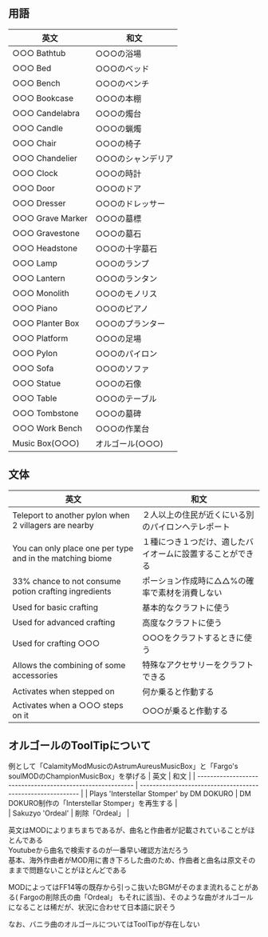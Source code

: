 ## 用語

| 英文             | 和文              |
| ---------------- | ----------------- |
| ○○○ Bathtub     | ○○○の浴場         |
| ○○○ Bed          | ○○○のベッド       |
| ○○○ Bench        | ○○○のベンチ       |
| ○○○ Bookcase     | ○○○の本棚         |
| ○○○ Candelabra   | ○○○の燭台         |
| ○○○ Candle       | ○○○の蝋燭         |
| ○○○ Chair        | ○○○の椅子         |
| ○○○ Chandelier   | ○○○のシャンデリア |
| ○○○ Clock        | ○○○の時計         |
| ○○○ Door         | ○○○のドア         |
| ○○○ Dresser      | ○○○のドレッサー   |
| ○○○ Grave Marker | ○○○の墓標         |
| ○○○ Gravestone   | ○○○の墓石         |
| ○○○ Headstone    | ○○○の十字墓石     |
| ○○○ Lamp         | ○○○のランプ       |
| ○○○ Lantern      | ○○○のランタン     |
| ○○○ Monolith     | ○○○のモノリス     |
| ○○○ Piano        | ○○○のピアノ       |
| ○○○ Planter Box  | ○○○のプランター   |
| ○○○ Platform     | ○○○の足場         |
| ○○○ Pylon        | ○○○のパイロン     |
| ○○○ Sofa         | ○○○のソファ       |
| ○○○ Statue        | ○○○の石像　      |
| ○○○ Table        | ○○○のテーブル     |
| ○○○ Tombstone    | ○○○の墓碑         |
| ○○○ Work Bench   | ○○○の作業台       |
| Music Box(○○○)   | オルゴール(○○○)   |


## 文体

| 英文                                                      | 和文                                                       |
| --------------------------------------------------------- | ---------------------------------------------------------- |
| Teleport to another pylon when 2 villagers are nearby     | ２人以上の住民が近くにいる別のパイロンへテレポート         |
| You can only place one per type and in the matching biome | １種につき１つだけ、適したバイオームに設置することができる |
| 33% chance to not consume potion crafting ingredients     | ポーション作成時に△△%の確率で素材を消費しない              |
| Used for basic crafting                                   | 基本的なクラフトに使う                                     |
| Used for advanced crafting                                | 高度なクラフトに使う                                       |
| Used for crafting ○○○                                     | ○○○をクラフトするときに使う                                |
| Allows the combining of some accessories                  | 特殊なアクセサリーをクラフトできる                         |
| Activates when stepped on                                 | 何か乗ると作動する                                         |
| Activates when a ○○○ steps on it                          | ○○○が乗ると作動する                                        |

## オルゴールのToolTipについて
例として「CalamityModMusicのAstrumAureusMusicBox」と「Fargo's soulMODのChampionMusicBox」を挙げる
| 英文                                                       | 和文                                                         |
| ---------------------------------------------------------- | ----------------------------------------------------------- |
| Plays 'Interstellar Stomper' by DM DOKURO                  | DM DOKURO制作の「Interstellar Stomper」を再生する             |   
| Sakuzyo 'Ordeal'                                           | 削除「Ordeal」                                               |

英文はMODによりまちまちであるが、曲名と作曲者が記載されていることがほとんである  
Youtubeから曲名で検索するのが一番早い確認方法だろう  
基本、海外作曲者がMOD用に書き下ろした曲のため、作曲者と曲名は原文そのままで問題ないことがほとんどである  
  
MODによってはFF14等の既存から引っこ抜いたBGMがそのまま流れることがある( Fargoの削除氏の曲「Ordeal」 もそれに該当)、そのような曲がオルゴールになることは稀だが、状況に合わせて日本語に訳そう
  
なお、バニラ曲のオルゴールについてはToolTipが存在しない
